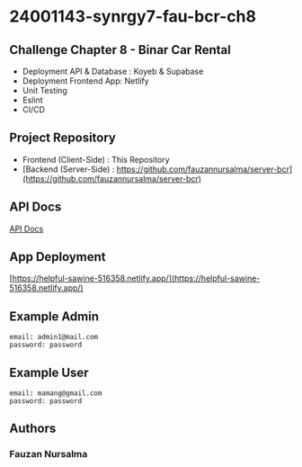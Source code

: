 # 24001143-synrgy7-fau-bcr-ch8
## Challenge Chapter 8 - Binar Car Rental
- Deployment API & Database : Koyeb & Supabase
- Deployment Frontend App: Netlify
- Unit Testing
- Eslint
- CI/CD

## Project Repository
- Frontend (Client-Side) : This Repository
- [Backend (Server-Side) : https://github.com/fauzannursalma/server-bcr](https://github.com/fauzannursalma/server-bcr)

## API Docs
[API Docs](https://yucky-honey-fauzann-b31e29ee.koyeb.app/api-docs/)

## App Deployment
[https://helpful-sawine-516358.netlify.app/](https://helpful-sawine-516358.netlify.app/)

## Example Admin
```
email: admin1@mail.com
password: password
```

## Example User
```
email: mamang@gmail.com
password: password
```

## Authors
### Fauzan Nursalma
